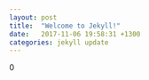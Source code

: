 ```yaml
---
layout: post
title:  "Welcome to Jekyll!"
date:   2017-11-06 19:58:31 +1300
categories: jekyll update
---
```

0
